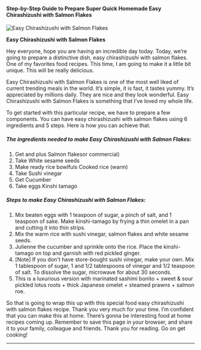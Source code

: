             

#### Step-by-Step Guide to Prepare Super Quick Homemade Easy Chirashizushi with Salmon Flakes

![Easy Chirashizushi with Salmon Flakes](https://img-global.cpcdn.com/recipes/4586611204423680/751x532cq70/easy-chirashizushi-with-salmon-flakes-recipe-main-photo.jpg)

**Easy Chirashizushi with Salmon Flakes**

Hey everyone, hope you are having an incredible day today. Today, we’re going to prepare a distinctive dish, easy chirashizushi with salmon flakes. One of my favorites food recipes. This time, I am going to make it a little bit unique. This will be really delicious.

Easy Chirashizushi with Salmon Flakes is one of the most well liked of current trending meals in the world. It’s simple, it is fast, it tastes yummy. It’s appreciated by millions daily. They are nice and they look wonderful. Easy Chirashizushi with Salmon Flakes is something that I’ve loved my whole life.

To get started with this particular recipe, we have to prepare a few components. You can have easy chirashizushi with salmon flakes using 6 ingredients and 5 steps. Here is how you can achieve that.

##### The ingredients needed to make Easy Chirashizushi with Salmon Flakes:

1.  Get and plus Salmon flakesor commercial)
2.  Take White sesame seeds
3.  Make ready rice bowlfuls Cooked rice (warm)
4.  Take Sushi vinegar
5.  Get Cucumber
6.  Take eggs Kinshi tamago

##### Steps to make Easy Chirashizushi with Salmon Flakes:

1.  Mix beaten eggs with 1 teaspoon of sugar, a pinch of salt, and 1 teaspoon of sake. Make kinshi-tamago by frying a thin omelet in a pan and cutting it into thin strips.
2.  Mix the warm rice with sushi vinegar, salmon flakes and white sesame seeds.
3.  Julienne the cucumber and sprinkle onto the rice. Place the kinshi-tamago on top and garnish with red pickled ginger.
4.  \[Note\] If you don't have store-bought sushi vinegar, make your own. Mix 1 tablespoon of sugar, 1 and 1/2 tablespoons of vinegar and 1/2 teaspoon of salt. To dissolve the sugar, microwave for about 30 seconds.
5.  This is a luxurious version with marinated sashimi bonito + sweet & sour pickled lotus roots + thick Japanese omelet + steamed prawns + salmon roe.

So that is going to wrap this up with this special food easy chirashizushi with salmon flakes recipe. Thank you very much for your time. I’m confident that you can make this at home. There’s gonna be interesting food at home recipes coming up. Remember to save this page in your browser, and share it to your family, colleague and friends. Thank you for reading. Go on get cooking!

* * *